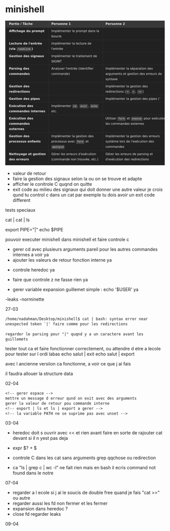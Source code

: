 # minishell

![alt text](<Screenshot from 2025-02-20 13-25-26.png>)



- valeur de retour
- faire la gestion des signaux selon la ou on se trouve et adapte
- afficher le conitrole C quqnd on quitte
- exit code au milieu des signaux qui doit donner une autre valeur je crois
qund tu control c dans un cat par exemple tu dois avoir un exit code different


tests speciaux

cat | cat | ls

export PIPE="|"
echo $PIPE




pouvoir executer minishell dans minishell et faire controle c


- gerer cd avec plusieurs arguments pareil pour les autres commandes internes a voir ya
- ajouter les valeurs de retour fonction interne ya

<!-- - regler la double sortie "/home/nadahman/Desktop/minishell$ /home/nadahman/Desktop/minishell$" quqnd je ctrl c ou autre nas # je pense qu il faut integrer les signaux dans les redirections a voir
- faut que apres les redirections sa soit un fichier valide sinon gerer -->

- controle heredoc ya
- faire que controle z ne fasse rien ya



- gerer variable expansion guillemet simple : echo '$USER' ya

<!-- - gerer ca export VAL="|" nas
- tester bien les pipes et les redirections nas
- les sorties d erreeurs doivent etre bien ecris et gerer 
- faire la gestion des signaux selon la ou on se trouve et adapter en fonction
- lancer minishell dans minishell sans tout casser et control c -->

-leaks
-norminette





27-03

    /home/nadahman/Desktop/minishell$ cat | bash: syntax error near unexpected token `|' faire comme pour les redirections

    regarder le parsing pour "|" quqnd y a un caractere avant les guillemets

tester tout ca et faire fonctionner correctement, ou attendre d etre a lecole pour tester sur l ordi labas echo salut | exit echo salut | export

avec l ancienne versiion ca fonctionne, a voir ce que j ai fais

il faudra allouer la structure data

02-04

    <!-- gerer espace -->
    mettre un message d erreur qund on exit avec des arguments
    gerer la valeur de retour pou commande interne
    <!-- export | ls et ls | export a gerer -->
    <!-- la variable PATH ne se suprime pas avec unset -->



03-04
<!-- - voir si c est export ou non le probleme -->
<!-- - pareil pour env "ls | env" est cense donne env    -->
<!-- - faire le path -->
- heredoc doit s ouvrir avec << et rien avant faire en sorte de rajouter cat devant si il n yest pas deja 

<!-- - corriger les segfaults /mnt/c/users/nasim/desktop/minishell$ <
bash: syntax error near unexpected token `newline'
/mnt/c/users/nasim/desktop/minishell$ < ls
[34]    117184 segmentation fault (core dumped)  ./minishell                    // a cause du malloc dans le main 
revoir comment je l avais corriger avant
et tester ducoup commande avec redirections etc
- Test << redirection (il n'est pas nécessaire de mettre à jour l'historique). -->

<!-- - quand je test des espaces vides ou tabs et qu ensuite je fais entree lorsque je test une commande ca ne l execute pas -->

- expr $? + $

- controle C dans les cat sans arguments grep qqchose ou redirection

- ca "ls | grep c | wc -l" ne fait rien mais en bash il ecris command not found dans le notre

<!-- - ls | export doit fonctionner et montrer export -->

<!-- - tester redirection dans pipe et comparer avec bash -->

<!-- - quand je fais entrer ca ecris un M retester cat cat ls -->


07-04

- regarder a l ecole si j ai le soucis de double free quand je fais "cat >>" ou autre
- regarder aussi les fd non fermer et les fermer
- expansion dans heredoc ?
- close fd regarder leaks




09-04 
<!-- 
- toujours sa /home/nadahman/Desktop/minishell$ cat <<
bash: syntax error near unexpected token `newline'
/home/nadahman/Desktop/minishell$ cat >>
bash: syntax error near unexpected token `newline'
free(): double free detected in tcache 2
[8]    28922 IOT instruction (core dumped)  ./minishell -->
<!-- - revoir le val_ret pour l erreur de cat << >> -->